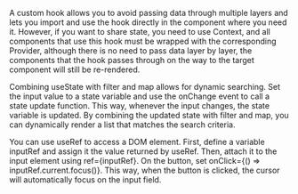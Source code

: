 A custom hook allows you to avoid passing data through multiple layers and lets you import and use the hook directly in the component where you need it. However, if you want to share state, you need to use Context, and all components that use this hook must be wrapped with the corresponding Provider, although there is no need to pass data layer by layer, the components that the hook passes through on the way to the target component will still be re-rendered.

Combining useState with filter and map allows for dynamic searching. Set the input value to a state variable and use the onChange event to call a state update function. This way, whenever the input changes, the state variable is updated. By combining the updated state with filter and map, you can dynamically render a list that matches the search criteria.

You can use useRef to access a DOM element. First, define a variable inputRef and assign it the value returned by useRef. Then, attach it to the input element using ref={inputRef}. On the button, set onClick={() => inputRef.current.focus()}. This way, when the button is clicked, the cursor will automatically focus on the input field.